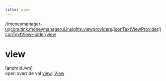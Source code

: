 ```yaml
---
title: view
---
```

//[moneymanager-ui](../../../../index.html)/[com.tink.moneymanagerui.insights.viewproviders](../../index.html)/[IconTextViewProvider](../index.html)/[IconTextViewHolder](index.html)/[view](view.html)



# view



[androidJvm]\
open override val [view](view.html): [View](https://developer.android.com/reference/kotlin/android/view/View.html)




